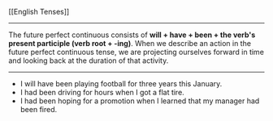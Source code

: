 [[English Tenses]]

---

The future perfect continuous consists of **will + have + been + the verb's present participle (verb root + -ing)**. When we describe an action in the future perfect continuous tense, we are projecting ourselves forward in time and looking back at the duration of that activity.

---

- I will have been playing football for three years this January.
- I had been driving for hours when I got a flat tire.
- I had been hoping for a promotion when I learned that my manager had been fired.